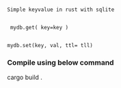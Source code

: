 

```

Simple keyvalue in rust with sqlite


 mydb.get( key=key )


mydb.set(key, val, ttl= tll)
```

### Compile using below command

cargo build .
